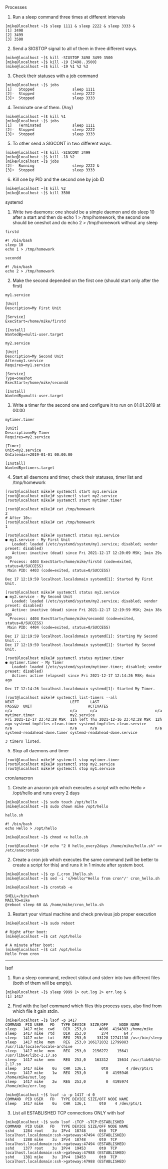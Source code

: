 Processes
1. Run a sleep command three times at different intervals
```
[mike@localhost ~]$ sleep 1111 & sleep 2222 & sleep 3333 &
[1] 3498
[2] 3499
[3] 3500

```
2. Send a SIGSTOP signal to all of them in three different ways.
```
[mike@localhost ~]$ kill -SIGSTOP 3498 3499 3500
[mike@localhost ~]$ kill -19 {3498..3500}
[mike@localhost ~]$ kill -19 %1 %2 %3

```
3. Check their statuses with a job command
```
[mike@localhost ~]$ jobs
[1]   Stopped                 sleep 1111
[2]-  Stopped                 sleep 2222
[3]+  Stopped                 sleep 3333

```
4. Terminate one of them. (Any)
```
[mike@localhost ~]$ kill %1
[mike@localhost ~]$ jobs
[1]   Terminated              sleep 1111
[2]-  Stopped                 sleep 2222
[3]+  Stopped                 sleep 3333

```
5. To other send a SIGCONT in two different ways.
```
[mike@localhost ~]$ kill -SIGCONT 3499
[mike@localhost ~]$ kill -18 %2
[mike@localhost ~]$ jobs
[2]-  Running                 sleep 2222 &
[3]+  Stopped                 sleep 3333

```
6. Kill one by PID and the second one by job ID
```
[mike@localhost ~]$ kill %2
[mike@localhost ~]$ kill 3500
```


systemd
1. Write two daemons: one should be a simple daemon and do sleep 10 after a start and 
then do echo 1 > /tmp/homework, the second one should be oneshot and do echo 2 > 
/tmp/homework without any sleep
```
firstd

#! /bin/bash
sleep 10
echo 1 > /tmp/homework

secondd

#! /bin/bash
echo 2 > /tmp/homework
```
2. Make the second depended on the first one (should start only after the first)
```
my1.service

[Unit]
Description=My First Unit

[Service]
ExecStart=/home/mike/firstd

[Install]
WantedBy=multi-user.target

my2.service

[Unit]
Description=My Second Unit
After=my1.service
Requires=my1.service

[Service]
Type=oneshot
ExecStart=/home/mike/secondd

[Install]
WantedBy=multi-user.target
```
3. Write a timer for the second one and configure it to run on 01.01.2019 at 00:00
```
mytimer.timer

[Unit]
Description=My Timer
Requires=my2.service

[Timer]
Unit=my2.service
OnCalendar=2019-01-01 00:00:00

[Install]
WantedBy=timers.target
```
4. Start all daemons and timer, check their statuses, timer list and /tmp/homework
```
[root@localhost mike]# systemctl start my1.service
[root@localhost mike]# systemctl start my2.service
[root@localhost mike]# systemctl start mytimer.timer

[root@localhost mike]# cat /tmp/homework 
2
# After 10s:
[root@localhost mike]# cat /tmp/homework 
1

[root@localhost mike]# systemctl status my1.service
● my1.service - My First Unit
   Loaded: loaded (/etc/systemd/system/my1.service; disabled; vendor preset: disabled)
   Active: inactive (dead) since Fri 2021-12-17 12:20:09 MSK; 1min 29s ago
  Process: 4403 ExecStart=/home/mike/firstd (code=exited, status=0/SUCCESS)
 Main PID: 4403 (code=exited, status=0/SUCCESS)

Dec 17 12:19:59 localhost.localdomain systemd[1]: Started My First Unit.

[root@localhost mike]# systemctl status my2.service
● my2.service - My Second Unit
   Loaded: loaded (/etc/systemd/system/my2.service; disabled; vendor preset: disabled)
   Active: inactive (dead) since Fri 2021-12-17 12:19:59 MSK; 2min 38s ago
  Process: 4404 ExecStart=/home/mike/secondd (code=exited, status=0/SUCCESS)
 Main PID: 4404 (code=exited, status=0/SUCCESS)

Dec 17 12:19:59 localhost.localdomain systemd[1]: Starting My Second Unit...
Dec 17 12:19:59 localhost.localdomain systemd[1]: Started My Second Unit.

[root@localhost mike]# systemctl status mytimer.timer
● mytimer.timer - My Timer
   Loaded: loaded (/etc/systemd/system/mytimer.timer; disabled; vendor preset: disabled)
   Active: active (elapsed) since Fri 2021-12-17 12:14:26 MSK; 6min ago

Dec 17 12:14:26 localhost.localdomain systemd[1]: Started My Timer.

[root@localhost mike]# systemctl list-timers --all
NEXT                         LEFT     LAST                         PASSED  UNIT                         ACTIVATES
n/a                          n/a      n/a                          n/a     mytimer.timer                my2.service
Fri 2021-12-17 23:42:28 MSK  11h left Thu 2021-12-16 23:42:28 MSK  12h ago systemd-tmpfiles-clean.timer systemd-tmpfiles-clean.service
n/a                          n/a      n/a                          n/a     systemd-readahead-done.timer systemd-readahead-done.service

3 timers listed.
```
5. Stop all daemons and timer
```
[root@localhost mike]# systemctl stop mytimer.timer
[root@localhost mike]# systemctl stop my2.service
[root@localhost mike]# systemctl stop my1.service
```

cron/anacron
1. Create an anacron job which executes a script with echo Hello > /opt/hello and runs 
every 2 days
```
[mike@localhost ~]$ sudo touch /opt/hello
[mike@localhost ~]$ sudo chown mike /opt/hello

hello.sh

#! /bin/bash
echo Hello > /opt/hello

[mike@localhost ~]$ chmod +x hello.sh

[root@localhost ~]# echo "2 0 hello_every2days /home/mike/hello.sh" >> /etc/anacrontab
```
2. Create a cron job which executes the same command (will be better to create a script for 
this) and runs it in 1 minute after system boot.
```
[mike@localhost ~]$ cp {,cron_}hello.sh
[mike@localhost ~]$ sed -i 's/Hello/"Hello from cron"/' cron_hello.sh

[mike@localhost ~]$ crontab -e

SHELL=/bin/bash
MAILTO=mike
@reboot sleep 60 && /home/mike/cron_hello.sh
```
3. Restart your virtual machine and check previous job proper execution
```
[mike@localhost ~]$ sudo reboot

# Right after boot:
[mike@localhost ~]$ cat /opt/hello

# A minute after boot:
[mike@localhost ~]$ cat /opt/hello
Hello from cron
```
-----


lsof
1. Run a sleep command, redirect stdout and stderr into two different files (both of them will 
be empty).
```
[mike@localhost ~]$ sleep 9999 1> out.log 2> err.log &
[1] 1417
```
2. Find with the lsof command which files this process uses, also find from which file it gain 
stdin.
```
[mike@localhost ~]$ lsof -p 1417
COMMAND  PID USER   FD   TYPE DEVICE  SIZE/OFF     NODE NAME
sleep   1417 mike  cwd    DIR  253,0      4096  4194383 /home/mike
sleep   1417 mike  rtd    DIR  253,0       274       64 /
sleep   1417 mike  txt    REG  253,0     33128 12741138 /usr/bin/sleep
sleep   1417 mike  mem    REG  253,0 106172832 12799883 /usr/lib/locale/locale-archive
sleep   1417 mike  mem    REG  253,0   2156272    15641 /usr/lib64/libc-2.17.so
sleep   1417 mike  mem    REG  253,0    163312    15634 /usr/lib64/ld-2.17.so
sleep   1417 mike    0u   CHR  136,1       0t0        4 /dev/pts/1
sleep   1417 mike    1w   REG  253,0         0  4195946 /home/mike/out.log
sleep   1417 mike    2w   REG  253,0         0  4195974 /home/mike/err.log

[mike@localhost ~]$ lsof -a -p 1417 -d 0
COMMAND  PID USER   FD   TYPE DEVICE SIZE/OFF NODE NAME
sleep   1417 mike    0u   CHR  136,1      0t0    4 /dev/pts/1

```
3. List all ESTABLISHED TCP connections ONLY with lsof
```
[mike@localhost ~]$ sudo lsof -iTCP -sTCP:ESTABLISHED
COMMAND  PID USER   FD   TYPE DEVICE SIZE/OFF NODE NAME
sshd    1284 root    3u  IPv4  18748      0t0  TCP localhost.localdomain:ssh->gateway:47494 (ESTABLISHED)
sshd    1288 mike    3u  IPv4  18748      0t0  TCP localhost.localdomain:ssh->gateway:47494 (ESTABLISHED)
sshd    1377 root    3u  IPv4  19453      0t0  TCP localhost.localdomain:ssh->gateway:47988 (ESTABLISHED)
sshd    1381 mike    3u  IPv4  19453      0t0  TCP localhost.localdomain:ssh->gateway:47988 (ESTABLISHED)
```
